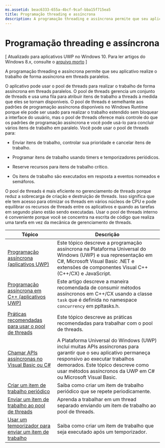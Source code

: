 ```yaml
---
ms.assetid: beac6333-655a-4bcf-9caf-bba15f715ea5
title: Programação threading e assíncrona
description: A programação threading e assíncrona permite que seu aplicativo realize o trabalho de forma assíncrona em threads paralelos.
---
```

# Programação threading e assíncrona

\[ Atualizado para aplicativos UWP no Windows 10. Para ler artigos do Windows 8.x, consulte o [arquivo morto](http://go.microsoft.com/fwlink/p/?linkid=619132) \]

A programação threading e assíncrona permite que seu aplicativo realize o trabalho de forma assíncrona em threads paralelos.

O aplicativo pode usar o pool de threads para realizar o trabalho de forma assíncrona em threads paralelos. O pool de threads gerencia um conjunto de threads e usa uma fila para atribuir itens de trabalho a threads à medida que eles se tornam disponíveis. O pool de threads é semelhante aos padrões de programação assíncrona disponíveis no Windows Runtime porque ele pode ser usado para realizar o trabalho estendido sem bloquear a interface do usuário, mas o pool de threads oferece mais controle do que os padrões de programação assíncrona e você pode usá-lo para concluir vários itens de trabalho em paralelo. Você pode usar o pool de threads para:

-   Enviar itens de trabalho, controlar sua prioridade e cancelar itens de trabalho.

-   Programar itens de trabalho usando timers e temporizadores periódicos.

-   Reserve recursos para itens de trabalho crítico.

-   Os itens de trabalho são executados em resposta a eventos nomeados e semáforos.

O pool de threads é mais eficiente no gerenciamento de threads porque reduz a sobrecarga de criação e destruição de threads. Isso significa que ele tem acesso para otimizar os threads em vários núcleos de CPU e pode equilibrar os recursos de threads entre os aplicativos e quando as tarefas em segundo plano estão sendo executadas. Usar o pool de threads interno é conveniente porque você se concentra na escrita de código que realiza uma tarefa em vez da mecânica de gerenciamento de threads.

| Tópico                                                                                                          | Descrição                         |
|----------------------------------------------------------------------------------------------------------------|-------------------------------------|
| [Programação assíncrona (aplicativos UWP)](asynchronous-programming-universal-windows-platform-apps.md)              | Este tópico descreve a programação assíncrona na Plataforma Universal do Windows (UWP) e sua representação em C#, Microsoft Visual Basic .NET e extensões de componentes Visual C++ (C++/CX) e JavaScript. |
| [Programação assíncrona em C++ (aplicativos UWP)](asynchronous-programming-in-cpp-universal-windows-platform-apps.md)| Este artigo descreve a maneira recomendada de consumir métodos assíncronos em C++/CX usando a classe <code>task</code> que é definida no namespace <code>concurrency</code> em ppltasks.h. |
| [Práticas recomendadas para usar o pool de threads](best-practices-for-using-the-thread-pool.md)                         | Este tópico descreve as práticas recomendadas para trabalhar com o pool de threads. |
| [Chamar APIs assíncronas no Visual Basic ou C#](call-asynchronous-apis-in-csharp-or-visual-basic.md)             | A Plataforma Universal do Windows (UWP) inclui muitas APIs assíncronas para garantir que o seu aplicativo permaneça responsivo ao executar trabalhos demorados. Este tópico descreve como usar métodos assíncronos da UWP em C# ou Microsoft Visual Basic. |
| [Criar um item de trabalho periódico](create-a-periodic-work-item.md)                                                   | Saiba como criar um item de trabalho periódico que se repete periodicamente. |
| [Enviar um item de trabalho ao pool de threads](submit-a-work-item-to-the-thread-pool.md)                               | Aprenda a trabalhar em um thread separado enviando um item de trabalho ao pool de threads. |
| [Usar um temporizador para enviar um item de trabalho](use-a-timer-to-submit-a-work-item.md)                                       | Saiba como criar um item de trabalho que seja executado após um temporizador. |






<!--HONumber=Mar16_HO1-->


